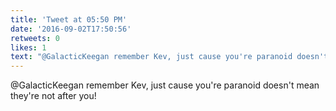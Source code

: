 ```yaml
---
title: 'Tweet at 05:50 PM'
date: '2016-09-02T17:50:56'
retweets: 0
likes: 1
text: "@GalacticKeegan remember Kev, just cause you're paranoid doesn't mean they're not after you!"
---
```

@GalacticKeegan remember Kev, just cause you're paranoid doesn't mean they're not after you!